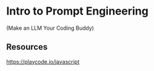 # Intro to Prompt Engineering 
(Make an LLM Your Coding Buddy)

## Resources

https://playcode.io/javascript

